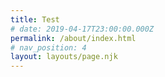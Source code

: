 ```yaml
---
title: Test
# date: 2019-04-17T23:00:00.000Z
permalink: /about/index.html
# nav_position: 4
layout: layouts/page.njk
---
```

